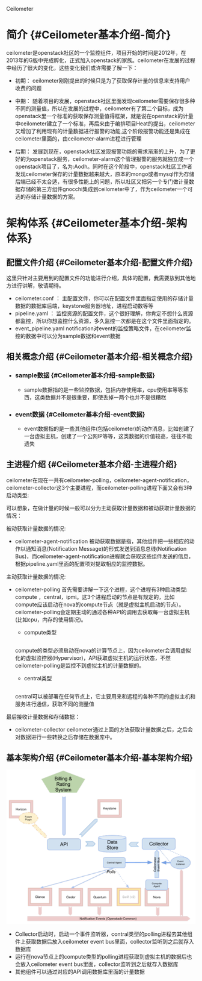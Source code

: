 Ceilometer

# **简介** {#Ceilometer基本介绍-简介}

ceilometer是openstack社区的一个监控组件，项目开始的时间是2012年，在2013年的G版中完成孵化，正式加入openstack的家族。ceilometer在发展的过程中经历了很大的变化，这些变化我们或许需要了解一下：

* 初期：
  ceilometer刚刚提出的时候只是为了获取保存计量的信息来支持用户 收费的问题

* 中期：
  随着项目的发展，openstack社区里面发现ceilometer需要保存很多种不同的测量值，所以在发展的过程中，ceilometer有了第二个目标，成为openstack里一个标准的获取保存测量值得框架，就是说在openstack的计量中ceilometer建立了一个标准，再后来由于编排项目Heat的提出，ceilometer又增加了利用现有的计量数据进行报警的功能,这个阶段报警功能还是集成在ceilometer里面的，由ceilometer-alarm进程进行管理
* 后期：
  发展到现在，openstack社区发现报警功能的需求渐渐的上升，为了更好的为openstack服务，ceilometer-alarm这个管理报警的服务就独立成一个openstack项目了，名为:Aodh。同时在这个阶段中，openstack社区工作者发现ceilometer保存的计量数据越来越大，原本的mongo或者mysql作为存储后端已经不太合适，有很多性能上的问题，所以社区又把另一个专门做计量数据存储的第三方组件gnocchi集成到ceilometer中了，作为ceilometer一个可选的存储计量数据的方案。

# **架构体系** {#Ceilometer基本介绍-架构体系}

## **配置文件介绍** {#Ceilometer基本介绍-配置文件介绍}

这里只针对主要用到的配置文件的功能进行介绍，具体的配置，我需要放到其他地方进行讲解，敬请期待。

* ceilometer.conf ：
  主配置文件，你可以在配置文件里面指定使用的存储计量数据的数据库后端，keystone服务器地址，进程启动数等等
* pipeline.yaml ：
  监控资源的配置文件，这个很好理解，你肯定不想什么资源都监控，所以你想监控什么资源，多久监控一次都是在这个文件里面指定的。
* event\_pipeline.yaml
  notification对event的监控策略文件，在ceilometer监控的数据中可以分为sample数据和event数据

## **相关概念介绍** {#Ceilometer基本介绍-相关概念介绍}

* ### **sample数据** {#Ceilometer基本介绍-sample数据}

  * sample数据指的是一些监控数据，包括内存使用率，cpu使用率等等东西，这类数据并不是很重要，即使丢掉一两个也并不是很糟糕
* ### **event数据** {#Ceilometer基本介绍-event数据}

  * event数据指的是一些其他组件\(包括ceilometer\)的动作消息，比如创建了一台虚拟主机，创建了一个公网IP等等，这类数据的价值较高，往往不能遗失

## **主进程介绍** {#Ceilometer基本介绍-主进程介绍}

ceilometer在现在一共有ceilometer-polling，ceilometer-agent-notification，ceilometer-collector这3个主要进程，而ceilometer-polling进程下面又会有3种启动类型:

可以想象，在做计量的时候一般可以分为主动获取计量数据和被动获取计量数据的情况：

被动获取计量数据的情况:

* ceilometer-agent-notification
  被动获取数据是指，其他组件把一些相应的动作以通知消息\(Notification Message\)的形式发送到消息总线\(Notification Bus\)，而ceilometer-agent-notification进程就会获取这些组件发送的信息，根据pipeline.yaml里面的配置项对提取相应的监控数据。

主动获取计量数据的情况:

* ceilometer-polling
  首先需要讲解一下这个进程，这个进程有3种启动类型: compute ，central，ipmi。这3个进程启动的节点是有规定的，比如compute应该启动在nova的compute节点（就是虚拟主机启动的节点）。
  ceilometer-polling会定期主动的通过各种API的调用去获取每一台虚拟主机\(比如cpu，内存的使用情况\)。
  * compute类型

    ```

    ```

  compute的类型必须启动在nova的计算节点上，因为ceilometer会调用虚拟化的虚拟监控器\(Hypervisor\)，API获取虚拟主机的运行状态，不然ceilometer-polling是监控不到虚拟主机的计量数据的。

  * central类型

    ```

    ```

  central可以被部署在任何节点上，它主要用来和远程的各种不同的虚拟主机和服务进行通信，获取不同的测量值

最后接收计量数据和存储数据：

* ceilometer-collector
  ceilometer通过上面的方法获取计量数据之后，之后会对数据进行一些转换之后存储在数据库中。

## **基本架构介绍** {#Ceilometer基本介绍-基本架构介绍}

![](/assets/ceilometer.png)

* Collector启动时，启动一个事件监听器，contral类型的polling进程去其他组件上获取数据后放入ceilometer event bus里面，collector监听到之后就存入数据库
* 运行在nova节点上的compute类型的polling进程获取到虚拟主机的数据后也会放入ceilometer event bus里面，collector监听到之后就存入数据库
* 其他组件可以通过对应的API调用数据库里面的计量数据
 



